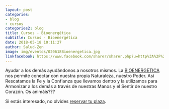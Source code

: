 ```yaml
---
layout: post
categories:
- blog
- cursos
categories2: blog
title: Cursos - Bioenergética
subtitle: Cursos - Bioenergética
date: 2018-05-18 10:11:27
author: Salud-Zen
image: img/eventos/020618Bioenergetica.jpg
linkfacebook: https://www.facebook.com/sharer/sharer.php?u=http%3A%2F%2Fwww.salud-zen.com%2Fblog%2F2018%2F05%2F18%2FCurso-Bioenerg%C3%A9tica.html&amp;src=sdkpreparse
---
```

Ayudar a los demás ayudándonos a nosotros mismos. La [BIOENERGETICA][bioenergética] nos permite conectar con nuestra propia Naturaleza, nuestro Poder. Así Rescatamos la Fe y la Confianza que llevamos dentro y la utilizamos para Armonizar a los demás a través de nuestras Manos y el Sentir de nuestro Corazón.
Os animáis???

Si estás interesado, no olvides <a href="mailto:estilodevida@salud-zen.com?Subject=Curso Bioenergética-Reserva de Plaza&body=%0A%0A Me gustaría reservar una plaza para el Curso de Bioenergética (2 y 3 de Junio'18). Mis datos Personales son:%0A%0A   -Nombre:%0A%0A   -Apellidos:%0A%0A   -Fecha de nacimiento:%0A%0A   -Teléfono:%0A%0A    -Correo Electrónico:%0A%0A">reservar tu plaza</a>.

[bioenergética]:{{site.url}}{{site.baseurl}}/evento/2018/06/02/curso-bioenergetica.html
